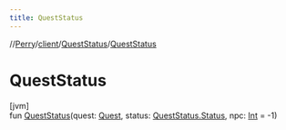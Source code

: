 ```yaml
---
title: QuestStatus
---
```

//[Perry](../../../index.html)/[client](../index.html)/[QuestStatus](index.html)/[QuestStatus](-quest-status.html)



# QuestStatus



[jvm]\
fun [QuestStatus](-quest-status.html)(quest: [Quest](../../server.quest/-quest/index.html), status: [QuestStatus.Status](-status/index.html), npc: [Int](https://kotlinlang.org/api/latest/jvm/stdlib/kotlin/-int/index.html) = -1)




